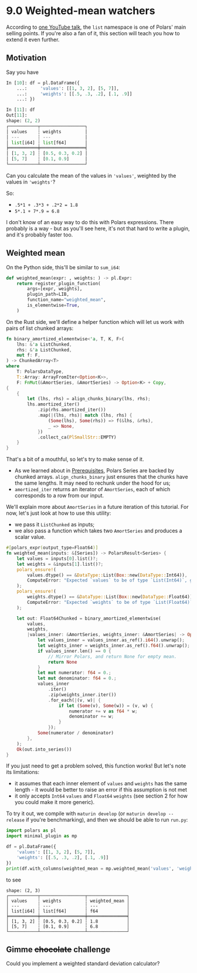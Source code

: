 # 9.0 Weighted-mean watchers

According to [one YouTube talk](https://youtu.be/u5mIDz5ldmI?si=4AtnyyAwdVk33bYu),
the `list` namespace is one of Polars' main selling points.
If you're also a fan of it, this section will teach you how to extend it even further.

## Motivation

Say you have
```python
In [10]: df = pl.DataFrame({
    ...:     'values': [[1, 3, 2], [5, 7]],
    ...:     'weights': [[.5, .3, .2], [.1, .9]]
    ...: })

In [11]: df
Out[11]:
shape: (2, 2)
┌───────────┬─────────────────┐
│ values    ┆ weights         │
│ ---       ┆ ---             │
│ list[i64] ┆ list[f64]       │
╞═══════════╪═════════════════╡
│ [1, 3, 2] ┆ [0.5, 0.3, 0.2] │
│ [5, 7]    ┆ [0.1, 0.9]      │
└───────────┴─────────────────┘
```

Can you calculate the mean of the values in `'values'`, weighted by the values in `'weights'`?

So:

- `.5*1 + .3*3 + .2*2 = 1.8`
- `5*.1 + 7*.9 = 6.8`

I don't know of an easy way to do this with Polars expressions. There probably is a way - but
as you'll see here, it's not that hard to write a plugin, and it's probably faster too.

## Weighted mean

On the Python side, this'll be similar to `sum_i64`:

```python
def weighted_mean(expr: , weights: ) -> pl.Expr:
    return register_plugin_function(
        args=[expr, weights],
        plugin_path=LIB,
        function_name="weighted_mean",
        is_elementwise=True,
    )
```

On the Rust side, we'll define a helper function which will let us work with
pairs of list chunked arrays:

```rust
fn binary_amortized_elementwise<'a, T, K, F>(
    lhs: &'a ListChunked,
    rhs: &'a ListChunked,
    mut f: F,
) -> ChunkedArray<T>
where
    T: PolarsDataType,
    T::Array: ArrayFromIter<Option<K>>,
    F: FnMut(&AmortSeries, &AmortSeries) -> Option<K> + Copy,
{
    {
        let (lhs, rhs) = align_chunks_binary(lhs, rhs);
        lhs.amortized_iter()
            .zip(rhs.amortized_iter())
            .map(|(lhs, rhs)| match (lhs, rhs) {
                (Some(lhs), Some(rhs)) => f(&lhs, &rhs),
                _ => None,
            })
            .collect_ca(PlSmallStr::EMPTY)
    }
}
```

That's a bit of a mouthful, so let's try to make sense of it.

- As we learned about in [Prerequisites], Polars Series are backed by chunked arrays.
  `align_chunks_binary` just ensures that the chunks have the same lengths. It may need
  to rechunk under the hood for us;
- `amortized_iter` returns an iterator of `AmortSeries`, each of which corresponds
  to a row from our input.

We'll explain more about `AmortSeries` in a future iteration of this tutorial.
For now, let's just look at how to use this utility:

- we pass it `ListChunked` as inputs;
- we also pass a function which takes two `AmortSeries` and produces a scalar
  value.

```rust
#[polars_expr(output_type=Float64)]
fn weighted_mean(inputs: &[Series]) -> PolarsResult<Series> {
    let values = inputs[0].list()?;
    let weights = &inputs[1].list()?;
    polars_ensure!(
        values.dtype() == &DataType::List(Box::new(DataType::Int64)),
        ComputeError: "Expected `values` to be of type `List(Int64)`, got: {}", values.dtype()
    );
    polars_ensure!(
        weights.dtype() == &DataType::List(Box::new(DataType::Float64)),
        ComputeError: "Expected `weights` to be of type `List(Float64)`, got: {}", weights.dtype()
    );

    let out: Float64Chunked = binary_amortized_elementwise(
        values,
        weights,
        |values_inner: &AmortSeries, weights_inner: &AmortSeries| -> Option<f64> {
            let values_inner = values_inner.as_ref().i64().unwrap();
            let weights_inner = weights_inner.as_ref().f64().unwrap();
            if values_inner.len() == 0 {
                // Mirror Polars, and return None for empty mean.
                return None
            }
            let mut numerator: f64 = 0.;
            let mut denominator: f64 = 0.;
            values_inner
                .iter()
                .zip(weights_inner.iter())
                .for_each(|(v, w)| {
                    if let (Some(v), Some(w)) = (v, w) {
                        numerator += v as f64 * w;
                        denominator += w;
                    }
                });
            Some(numerator / denominator)
        },
    );
    Ok(out.into_series())
}
```

If you just need to get a problem solved, this function works! But let's note its
limitations:

- it assumes that each inner element of `values` and `weights` has the same
  length - it would be better to raise an error if this assumption is not met
- it only accepts `Int64` `values` and `Float64` `weights`
  (see section 2 for how you could make it more generic).

To try it out, we compile with `maturin develop` (or `maturin develop --release` if you're 
benchmarking), and then we should be able to run `run.py`:

```python
import polars as pl
import minimal_plugin as mp

df = pl.DataFrame({
    'values': [[1, 3, 2], [5, 7]],
    'weights': [[.5, .3, .2], [.1, .9]]
})
print(df.with_columns(weighted_mean = mp.weighted_mean('values', 'weights')))
```
to see
```
shape: (2, 3)
┌───────────┬─────────────────┬───────────────┐
│ values    ┆ weights         ┆ weighted_mean │
│ ---       ┆ ---             ┆ ---           │
│ list[i64] ┆ list[f64]       ┆ f64           │
╞═══════════╪═════════════════╪═══════════════╡
│ [1, 3, 2] ┆ [0.5, 0.3, 0.2] ┆ 1.8           │
│ [5, 7]    ┆ [0.1, 0.9]      ┆ 6.8           │
└───────────┴─────────────────┴───────────────┘
```

  [Prerequisites]: ../prerequisites/

## Gimme ~~chocolate~~ challenge

Could you implement a weighted standard deviation calculator?
